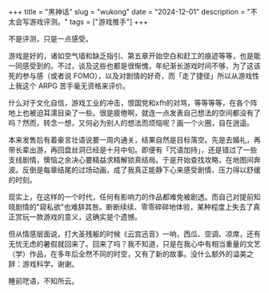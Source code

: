 +++
title = "黑神话"
slug = "wukong"
date = "2024-12-01"
description = "不太会写游戏评测。"
tags = ["游戏推手"]
+++

不是评测，只是一点感受。

游戏是好的，诸如空气墙和缺乏指引、第五章开始空白和赶工的痕迹等等，也是能一同感受到的。不过，谈及这些也都是很惭愧，年纪渐长游戏时间不够，为了这该死的参与感（或者说 FOMO），以及对剧情的好奇，而「走了捷径」所以从游戏性上我这个 ARPG 苦手毫无资格来评价。

什么对于文化自信，游戏工业的冲击，恨国党和xfh的对骂，等等等等，在各个阵地上也被迫耳濡目染了一些。很是疲倦啊，就连一点发表自己想法的空间都没有了吗？然而，转念一想，又何必为别人的想法而烦恼呢？画一个火圈，自在逍遥。

本来发售后有着豪言壮语说要一周内通关，结果自然是目标落空。先是去婚礼，再带长辈出游，再回盘丝洞已经是十月中旬。即便有「咒语加持」，还是错过了一些支线剧情，懊恼之余决心要精益求精解锁真结局。于是开始查找攻略，在地图间奔波。反倒是每章结尾的过场动画，成了我真正能静下心来感受剧情、压力得以舒缓的时刻。

现实上，在这样的一个时代，任何有影响力的作品都难免被剧透。而自己对提前知晓剧情的"窥私欲"也难辞其咎。断断续续、零零碎碎地体验，某种程度上失去了真正赏玩一款游戏的意义，这确实是个遗憾。

但从情感层面说，打大圣残躯的时候《云宫迅音》一响，西瓜、空调、凉席，还有无忧无虑的暑假就回来了。回来了吗？我不知道，只是在我心中有相当重量的文艺（学）作品，在多年后全然不同的时空，又有了新的故事。没什么额外的溢美之辞：游戏科学，谢谢。

睡前呓语，不知所云。

